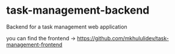 # task-management-backend
Backend for a task management  web application

you can find the frontend -> https://github.com/mkhululidev/task-management-frontend
